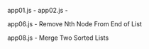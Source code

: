app01.js - 
app02.js - 

app06.js - Remove Nth Node From End of List

app08.js - Merge Two Sorted Lists